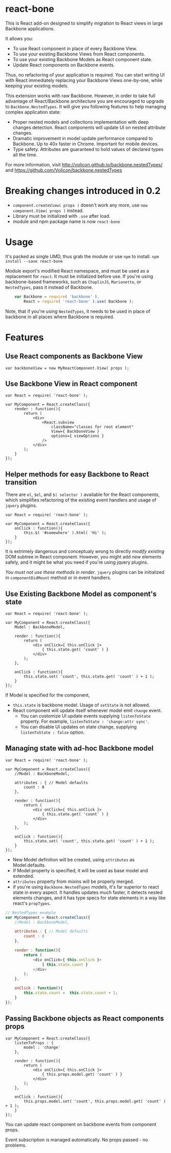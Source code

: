 # react-bone
This is React add-on designed to simplify migration to React views in large Backbone applications.

It allows you:

- To use React component in place of every Backbone View.
- To use your existing Backbone Views from React components.
- To use your existing Backbone Models as React component state.
- Update React components on Backbone events.

Thus, no refactoring of your application is required. You can start writing UI with React immediately replacing your Backbone Views one-by-one, while keeping your existing models.

This extension works with raw Backbone. However, in order to take full advantage of React/Backbone
architecture you are encouraged to upgrade to `Backbone.NestedTypes`. It will give you following
features to help managing complex application state:

- Proper nested models and collections implementation with deep changes detection. React components will
update UI on nested attribute changes.
- Dramatic improvement in model update performance compared to Backbone. Up to 40x faster in Chrome. Important for mobile devices.
- Type safety. Attributes are guaranteed to hold values of declared types all the time.

For more information, visit
http://volicon.github.io/backbone.nestedTypes/
and
https://github.com/Volicon/backbone.nestedTypes

# Breaking changes introduced in 0.2
- `component.createView( props )` doesn't work any more, use `new component.View( props )` instead.
- Library must be initialized with `.use` after load.
- module and npm package name is now `react-bone`

# Usage
It's packed as single UMD, thus grab the module or use `npm` to install.
	`npm install --save react-bone`

Module export's modified React namespace, and must be used as a replacement for `react`. It must be initialized before use. If you're using backbone-based frameworks, such as `ChaplinJS`, `Marionette`, or `NestedTypes`, pass it instead of Backbone.

```javascript
	var Backbone = require( 'backbone' ),
		React = require( 'react-bone' ).use( Backbone );
```

Note, that if you're using `NestedTypes`, it needs to be used in place of backbone in all places where Backbone is required.

# Features
## Use React components as Backbone View

```javscript
var backboneView = new MyReactComponent.View( props );
```

## Use Backbone View in React component

```javscript
var React = require( 'react-bone' );

var MyComponent = React.createClass({
	render : function(){
		return (
			<div>
				<React.subview
					className="classes for root element"
					View={ BackboneView }
					options={ viewOptions }
				/>
			</div>
		);
	}
});
```

## Helper methods for easy Backbone to React transition

There are `el`, `$el`, and `$( selector )` available for the React components,
which simplifies refactoring of the existing event handlers and usage of
`jquery` plugins.

```javscript
var React = require( 'react-bone' );

var MyComponent = React.createClass({
	onClick : function(){
		this.$( '#somewhere' ).html( 'Hi' );
	}
});
```

It is extrimely dangerous and conceptualy wrong to directly *modify existing*
DOM subtree in React component. However, you might add *new* elements safely,
and it might be what you need if you're using jquery plugins.

*You must not use these methods in render*. `jquery` plugins can be initialized
 in `componentDidMount` method or in event handlers.

## Use Existing Backbone Model as component's state

```javscript
var React = require( 'react-bone' );

var MyComponent = React.createClass({
	Model : BackboneModel,

	render : function(){
		return (
			<div onClick={ this.onClick }>
				{ this.state.get( 'count' ) }
			</div>
		);
	},

	onClick : function(){
		this.state.set( 'count', this.state.get( 'count' ) + 1 );
	}
});
```

If Model is specified for the component,
- `this.state` is backbone model. Usage of `setState` is not allowed.
- React component will update itself whenever model emit `change` event.
	- You can customize UI update events supplying `listenToState` property. For example, `listenToState : 'change:attr sync'`.
	- You can disable UI updates on state change, supplying `listenToState : false` option.

## Managing state with ad-hoc Backbone model

```javscript
var React = require( 'react-bone' );

var MyComponent = React.createClass({
	//Model : BackboneModel,

	attributes : { // Model defaults
		count : 0
	},

	render : function(){
		return (
			<div onClick={ this.onClick }>
				{ this.state.get( 'count' ) }
			</div>
		);
	},

	onClick : function(){
		this.state.set( 'count', this.state.get( 'count' ) + 1 );
	}
});
```

- New Model definition will be created, using `attributes` as Model.defaults.
- If Model property is specified, it will be used as base model and extended.
- `attributes` property from mixins will be properly merged.
- if you're using `Backbone.NestedTypes` models, it's far superior to react state in every aspect. It handles updates much faster, it detects nested elements changes, and it has type specs for state elements in a way like react's `propTypes`.

```javascript
// NestedTypes example
var MyComponent = React.createClass({
	//Model : BackboneModel,

	attributes : { // Model defaults
		count : 0
	},

	render : function(){
		return (
			<div onClick={ this.onClick }>
				{ this.state.count }
			</div>
		);
	},

	onClick : function(){
		this.state.count =  this.state.count + 1;
	}
});
```

## Passing Backbone objects as React components props
```javscript
var MyComponent = React.createClass({
	listenToProps : {
		model : 'change'
	},

	render : function(){
		return (
			<div onClick={ this.onClick }>
				{ this.props.model.get( 'count' ) }
			</div>
		);
	},

	onClick : function(){
		this.props.model.set( 'count', this.props.model.get( 'count' ) + 1 );
	}
});
```

You can update react component on backbone events from component props.

Event subscription is managed automatically. No props passed - no problems.
